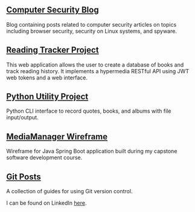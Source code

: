 ## [Computer Security Blog](https://oneexists.github.io/blog/all)

Blog containing posts related to computer security articles on topics including
browser security, security on Linux systems, and spyware.

## [Reading Tracker Project](https://github.com/oneexists/readingTracker)

This web application allows the user to create a database of books and track
reading history. It implements a hypermedia RESTful API using JWT web tokens
and a web interface.

## [Python Utility Project](https://github.com/oneexists/pyutil)

Python CLI interface to record quotes, books, and albums with
file input/output.

## [MediaManager Wireframe](https://oneexists.github.io/html/media_manager_wireframes.html)

Wireframe for Java Spring Boot application built during my capstone software development course.

## [Git Posts](https://oneexists.github.io/git/all)

A collection of guides for using Git version control.

I can be found on LinkedIn [here](https://www.linkedin.com/in/skylar-lynner-826079188/).
